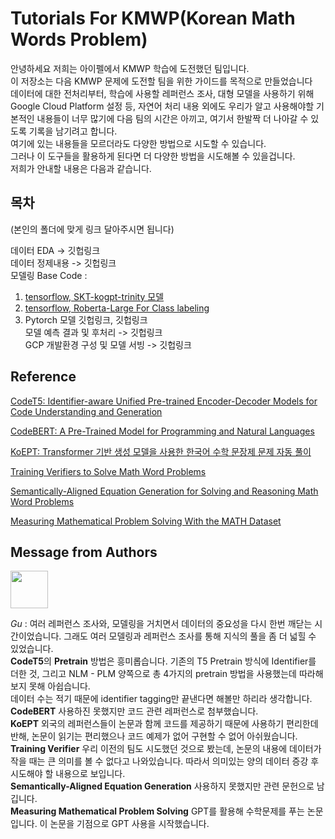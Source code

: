 # Tutorials For KMWP(Korean Math Words Problem)  
안녕하세요 저희는 아이펠에서 KMWP 학습에 도전했던 팀입니다.  
이 저장소는 다음 KMWP 문제에 도전할 팀을 위한 가이드를 목적으로 만들었습니다  
데이터에 대한 전처리부터, 학습에 사용할 레퍼런스 조사, 대형 모델을 사용하기 위해 Google Cloud Platform  설정 등, 자연어 처리 내용 외에도 우리가 알고 사용해야할 기본적인 내용들이 너무 많기에 다음 팀의 시간은 아끼고, 여기서 한발짝 더 나아갈 수 있도록 기록을 남기려고 합니다.  
여기에 있는 내용들을 모르더라도 다양한 방법으로 시도할 수 있습니다.  
그러나 이 도구들을 활용하게 된다면 더 다양한 방법을 시도해볼 수 있을겁니다.  
저희가 안내할 내용은 다음과 같습니다.  

## 목차  

(본인의 폴더에 맞게 링크 달아주시면 됩니다)

데이터 EDA -> 깃헙링크  
데이터 정제내용 -> 깃헙링크  
모델링 Base Code :  
1. [tensorflow, SKT-kogpt-trinity 모델](https://github.com/koco-tunlp/math-challenge/tree/main/skt-kogpt-trinity-basecode)  
2. [tensorflow, Roberta-Large For Class labeling](https://github.com/koco-tunlp/math-challenge/tree/main/roberta-large-for-classlabeling)
3. Pytorch 모델   깃헙링크, 깃헙링크  
모델 예측 결과 및 후처리 -> 깃헙링크  
GCP 개발환경 구성 및 모델 서빙 -> 깃헙링크  


## Reference  
[CodeT5: Identifier-aware Unified Pre-trained Encoder-Decoder Models for Code Understanding and Generation](https://arxiv.org/pdf/2109.00859.pdf)  
  
[CodeBERT: A Pre-Trained Model for Programming and Natural Languages](https://arxiv.org/pdf/2002.08155.pdf)  

[KoEPT: Transformer 기반 생성 모델을 사용한 한국어 수학 문장제 문제 자동 풀이](http://koreascience.or.kr/article/CFKO202125036187306.pdf)  
  
[Training Verifiers to Solve Math Word Problems](https://arxiv.org/pdf/2110.14168.pdf)  
  
[Semantically-Aligned Equation Generation for Solving and Reasoning Math Word Problems](https://aclanthology.org/N19-1272.pdf)  
  
[Measuring Mathematical Problem Solving With the MATH Dataset](https://arxiv.org/pdf/2103.03874.pdf)

## Message from Authors  
<img src=https://user-images.githubusercontent.com/53106649/171995972-81c4962e-08b2-4290-95ea-62fbf9c15c36.png  width="60" height="60" />

_Gu_ : 여러 레퍼런스 조사와, 모델링을 거치면서 데이터의 중요성을 다시 한번 깨닫는 시간이었습니다. 그래도 여러 모델링과 레퍼런스 조사를 통해 지식의 풀을 좀 더 넓힐 수 있었습니다.  
**CodeT5**의 **Pretrain** 방법은 흥미롭습니다. 기존의 T5 Pretrain 방식에 Identifier를 더한 것, 그리고 NLM - PLM 양쪽으로 총 4가지의 pretrain 방법을 사용했는데 따라해보지 못해 아쉽습니다.  
데이터 수는 적기 때문에 identifier tagging만 끝낸다면 해볼만 하리라 생각합니다.  
**CodeBERT** 사용하진 못했지만 코드 관련 레퍼런스로 첨부했습니다.  
**KoEPT** 외국의 레퍼런스들이 논문과 함께 코드를 제공하기 때문에 사용하기 편리한데 반해, 논문이 읽기는 편리했으나 코드 예제가 없어 구현할 수 없어 아쉬웠습니다.  
**Training Verifier** 우리 이전의 팀도 시도했던 것으로 봤는데, 논문의 내용에 데이터가 작을 때는 큰 의미를 볼 수 없다고 나와있습니다. 따라서 의미있는 양의 데이터 증강 후 시도해야 할 내용으로 보입니다.  
**Semantically-Aligned Equation Generation** 사용하지 못했지만 관련 문헌으로 남깁니다.  
**Measuring Mathematical Problem Solving** GPT를 활용해 수학문제를 푸는 논문 입니다. 이 논문을 기점으로 GPT 사용을 시작했습니다.